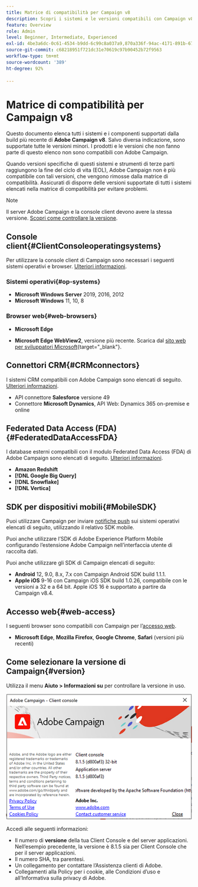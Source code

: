 ```yaml
---
title: Matrice di compatibilità per Campaign v8
description: Scopri i sistemi e le versioni compatibili con Campaign v8
feature: Overview
role: Admin
level: Beginner, Intermediate, Experienced
exl-id: 4be3a6dc-0c61-4534-b9dd-6c99c8a037a9,870a336f-94ac-4171-891b-67614feef6ef,bebdd930-c7f6-4629-a489-3c704b33f058,d493e613-eb61-43b1-9c6d-1bd881af0734
source-git-commit: c68218951f721dc31e70619c97b90452b72f9563
workflow-type: tm+mt
source-wordcount: '389'
ht-degree: 92%

---
```


# Matrice di compatibilità per Campaign v8

Questo documento elenca tutti i sistemi e i componenti supportati dalla build più recente di **Adobe Campaign v8**. Salvo diversa indicazione, sono supportate tutte le versioni minori. I prodotti e le versioni che non fanno parte di questo elenco non sono compatibili con Adobe Campaign.

Quando versioni specifiche di questi sistemi e strumenti di terze parti raggiungono la fine del ciclo di vita (EOL), Adobe Campaign non è più compatibile con tali versioni, che vengono rimosse dalla matrice di compatibilità. Assicurati di disporre delle versioni supportate di tutti i sistemi elencati nella matrice di compatibilità per evitare problemi.

>[!NOTE]
>
>Il server Adobe Campaign e la console client devono avere la stessa versione. [Scopri come controllare la versione](#version).

## Console client{#ClientConsoleoperatingsystems}

Per utilizzare la console client di Campaign sono necessari i seguenti sistemi operativi e browser. [Ulteriori informazioni](connect.md).

### Sistemi operativi{#op-systems}

* **Microsoft Windows Server** 2019, 2016, 2012
* **Microsoft Windows** 11, 10, 8

### Browser web{#web-browsers}

* **Microsoft Edge**

* **Microsoft Edge WebView2**, versione più recente. Scarica dal [sito web per sviluppatori Microsoft](http://www.adobe.com/go/acc-ms-webview2-runtime-download_it){target="_blank"}.

## Connettori CRM{#CRMconnectors}

I sistemi CRM compatibili con Adobe Campaign sono elencati di seguito. [Ulteriori informazioni](../connect/crm.md).

* API connettore **Salesforce** versione 49
* Connettore **Microsoft Dynamics**, API Web: Dynamics 365 on-premise e online

## Federated Data Access (FDA){#FederatedDataAccessFDA}

I database esterni compatibili con il modulo Federated Data Access (FDA) di Adobe Campaign sono elencati di seguito. [Ulteriori informazioni](../connect/fda.md).

* **Amazon Redshift**
* **[!DNL Google Big Query]**
* **[!DNL Snowflake]**
* **[!DNL Vertica]**

## SDK per dispositivi mobili{#MobileSDK}

Puoi utilizzare Campaign per inviare [notifiche push](../send/push.md) sui sistemi operativi elencati di seguito, utilizzando il relativo SDK mobile.

Puoi anche utilizzare l’SDK di Adobe Experience Platform Mobile configurando l’estensione Adobe Campaign nell’interfaccia utente di raccolta dati.

Puoi anche utilizzare gli SDK di Campaign elencati di seguito:

* **Android** 12, 9.0, 8.x, 7.x con Campaign Android SDK build 1.1.1.
* **Apple iOS** 9-16 con Campaign iOS SDK build 1.0.26, compatibile con le versioni a 32 e a 64 bit. Apple iOS 16 è supportato a partire da Campaign v8.4.


## Accesso web{#web-access}

I seguenti browser sono compatibili con Campaign per l’[accesso web](connect.md#web-access).

* **Microsoft Edge**, **Mozilla Firefox**, **Google Chrome**, **Safari** (versioni più recenti)

## Come selezionare la versione di Campaign{#version}

Utilizza il menu **Aiuto > Informazioni su** per controllare la versione in uso.

![](assets/ac-version.png)

Accedi alle seguenti informazioni:

* Il numero di **versione** della tua Client Console e del server applicazioni. Nell’esempio precedente, la versione è 8.1.5 sia per Client Console che per il server applicazioni.
* Il numero SHA, tra parentesi.
* Un collegamento per contattare l’Assistenza clienti di Adobe.
* Collegamenti alla Policy per i cookie, alle Condizioni d’uso e all’Informativa sulla privacy di Adobe.
